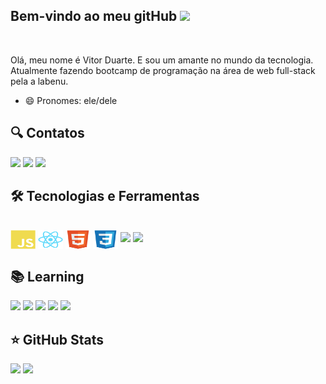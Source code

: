 ## Bem-vindo ao meu gitHub <img src="https://media.giphy.com/media/hvRJCLFzcasrR4ia7z/giphy.gif" width="25px">
<br>

Olá, meu nome é Vitor Duarte. E sou um amante no mundo da tecnologia. Atualmente fazendo bootcamp de programação na área de web full-stack pela a labenu.
- 😄 Pronomes: ele/dele
## 🔍 Contatos
<div> 
  <a href="https://www.instagram.com/vitor_duarte0/" target="_blank"><img src="https://img.shields.io/badge/-Instagram-%23E4405F?style=for-the-badge&logo=instagram&logoColor=white" target="_blank"></a>
  <a href = "vitorsanta.cal.10@gmail.com"><img src="https://img.shields.io/badge/-Gmail-%23333?style=for-the-badge&logo=gmail&logoColor=white" target="_blank"></a>
  <a href="https://www.linkedin.com/in/vitor-duarte-0358a4197/" target="_blank"><img src="https://img.shields.io/badge/-LinkedIn-%230077B5?style=for-the-badge&logo=linkedin&logoColor=white" target="_blank"></a> 
</div>

## 🛠 Tecnologias e Ferramentas
<div style="display: inline_block"><br>
  <img align="center" alt="Tshadz-Js" height="30" width="40" src="https://raw.githubusercontent.com/devicons/devicon/master/icons/javascript/javascript-plain.svg">
  <img align="center" alt="Tshadz-React" height="30" width="40" src="https://raw.githubusercontent.com/devicons/devicon/master/icons/react/react-original.svg">
  <img align="center" alt="Tshadz-NodeJs" height="30" width="40" 
  <img align="center" alt="Tshadz-HTML" height="30" width="40" src="https://raw.githubusercontent.com/devicons/devicon/master/icons/html5/html5-original.svg">
  <img align="center" alt="Tshadz-CSS" height="30" width="40" src="https://raw.githubusercontent.com/devicons/devicon/master/icons/css3/css3-original.svg">
 <img src="https://img.shields.io/badge/styled--components-DB7093?style=for-the-badge&logo=styled-components&logoColor=white">
 <img src="https://img.shields.io/badge/Material%20UI-007FFF?style=for-the-badge&logo=mui&logoColor=white">
 </div>
 
 ## 📚 Learning
 
  <div style={ display: flex }>
    <img src="https://img.shields.io/badge/Node.js-339933?style=for-the-badge&logo=nodedotjs&logoColor=white">
    <img src="https://img.shields.io/badge/TypeScript-007ACC?style=for-the-badge&logo=typescript&logoColor=white">
    <img src="https://img.shields.io/badge/Express.js-000000?style=for-the-badge&logo=express&logoColor=white">
    <img src="https://img.shields.io/badge/MySQL-005C84?style=for-the-badge&logo=mysql&logoColor=white">
    <img src="https://img.shields.io/badge/next.js-000000?style=for-the-badge&logo=nextdotjs&logoColor=white">
  </div>

   ## ⭐️ GitHub Stats

<div style={ display: flex }>
  <img width=400em src="https://github-readme-stats.vercel.app/api?username=Vitorduarte0&show_icons=true&theme=tokyonight&include_all_commits=true&count_private=true"/>
  <img width=400em src="https://github-readme-stats.vercel.app/api/top-langs/?username=Vitorduarte0&layout=compact&hide_borders=true&langs_count=7&theme=tokyonight"/>
</div>
  
  </a>
</div>
